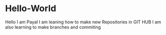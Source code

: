 # Hello-World
Hello
I am Payal I am leaning how to make new Repositories in GIT HUB
I am also learning to make branches and commiting
